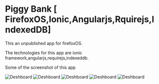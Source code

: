 # Piggy Bank [ FirefoxOS,Ionic,Angularjs,Rquirejs,IndexedDB]
This an unpublished app for firefoxOS. 

The technologies for this app are ionic framework,angularjs,requirejs,indexeddb.

Some of the screenshot of this app 


![Deshboard](http://i66.tinypic.com/rlw2s5.jpg)
![Deshboard](http://i64.tinypic.com/1diyt.jpg)
![Deshboard](http://i63.tinypic.com/2mzgww8.jpg)
![Deshboard](http://i63.tinypic.com/o93ifk.jpg)
![Deshboard](http://i63.tinypic.com/21b3fj5.jpg)

